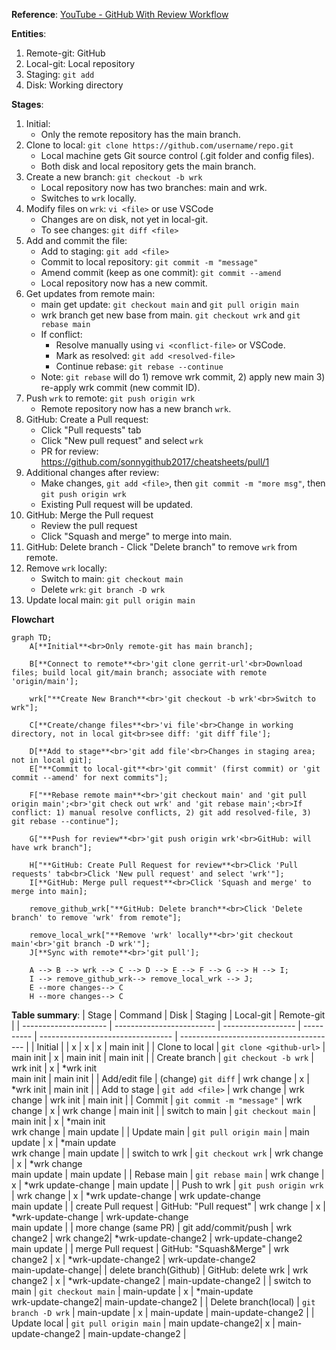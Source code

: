**Reference**: [YouTube - GitHub With Review Workflow](https://www.youtube.com/watch?v=uj8hjLyEBmU)

**Entities**:
  1. Remote-git: GitHub
  2. Local-git: Local repository
  3. Staging: `git add`
  4. Disk: Working directory

**Stages**:
  1. Initial:
     - Only the remote repository has the main branch.
  2. Clone to local: `git clone https://github.com/username/repo.git`
     - Local machine gets Git source control (.git folder and config files).
     - Both disk and local repository gets the main branch.
  3. Create a new branch: `git checkout -b wrk`
     - Local repository now has two branches: main and wrk.
     - Switches to `wrk` locally.
  4. Modify files on `wrk`: `vi <file>` or use VSCode
     - Changes are on disk, not yet in local-git.
     - To see changes: `git diff <file>`
  5. Add and commit the file:
     - Add to staging: `git add <file>`
     - Commit to local repository: `git commit -m "message"`
     - Amend commit (keep as one commit): `git commit --amend`
     - Local repository now has a new commit.
  6. Get updates from remote main:
     - main get update: `git checkout main` and  `git pull origin main`
     - wrk branch get new base from main. `git checkout wrk` and `git rebase main`
     - If conflict:
       - Resolve manually using `vi <conflict-file>` or VSCode.
       - Mark as resolved: `git add <resolved-file>`
       - Continue rebase: `git rebase --continue`
     - Note: `git rebase` will do 1) remove wrk commit, 2) apply new main 3) re-apply wrk commit (new commit ID).
  7. Push `wrk` to remote: `git push origin wrk`
     - Remote repository now has a new branch `wrk`.
  8. GitHub: Create a Pull request:
       - Click "Pull requests" tab
       - Click "New pull request" and select `wrk`
       - PR for review: https://github.com/sonnygithub2017/cheatsheets/pull/1
  9. Additional changes after review:
       - Make changes, `git add <file>`, then `git commit -m "more msg"`, then `git push origin wrk`
       - Existing Pull request will be updated.
  10. GitHub: Merge the Pull request
       - Review the pull request
       - Click "Squash and merge" to merge into main.
  11. GitHub: Delete branch
     - Click "Delete branch" to remove `wrk` from remote.
  12. Remove `wrk` locally:
      - Switch to main: `git checkout main`
      - Delete `wrk`: `git branch -D wrk`
  13. Update local main: `git pull origin main`

**Flowchart**
```mermaid
graph TD;
    A[**Initial**<br>Only remote-git has main branch];

    B[**Connect to remote**<br>'git clone gerrit-url'<br>Download files; build local git/main branch; associate with remote 'origin/main'];

    wrk["**Create New Branch**<br>'git checkout -b wrk'<br>Switch to wrk"];

    C[**Create/change files**<br>'vi file'<br>Change in working directory, not in local git<br>see diff: 'git diff file'];

    D[**Add to stage**<br>'git add file'<br>Changes in staging area; not in local git];
    E["**Commit to local-git**<br>'git commit' (first commit) or 'git commit --amend' for next commits"];

    F["**Rebase remote main**<br>'git checkout main' and 'git pull origin main';<br>'git check out wrk' and 'git rebase main';<br>If conflict: 1) manual resolve conflicts, 2) git add resolved-file, 3) git rebase --continue"];

    G["**Push for review**<br>'git push origin wrk'<br>GitHub: will have wrk branch"];

    H["**GitHub: Create Pull Request for review**<br>Click 'Pull requests' tab<br>Click 'New pull request' and select 'wrk'"];
    I[**GitHub: Merge pull request**<br>Click 'Squash and merge' to merge into main];

    remove_github_wrk["**GitHub: Delete branch**<br>Click 'Delete branch' to remove 'wrk' from remote"];

    remove_local_wrk["**Remove 'wrk' locally**<br>'git checkout main'<br>'git branch -D wrk'"];
    J[**Sync with remote**<br>'git pull'];

    A --> B --> wrk --> C --> D --> E --> F --> G --> H --> I;
    I --> remove_github_wrk--> remove_local_wrk --> J;
    E --more changes--> C
    H --more changes--> C
```

**Table summary**:
| Stage                 | Command                   | Disk               | Staging    | Local-git                         | Remote-git                              |
| --------------------- | ------------------------- | ------------------ | ---------- | --------------------------------- | --------------------------------------- |
| Initial               |                           | x                  | x          | x                                 | main init                               |
| Clone to local        | `git clone <github-url>`  | main init          | x          | main init                         | main init                               |
| Create branch         | `git checkout -b wrk`     | wrk init           | x          | *wrk init<br>main init            | main init                               |
| Add/edit file         | (change) `git diff`       | wrk change         | x          | *wrk init                         | main init                               |
| Add to stage          | `git add <file>`          | wrk change         | wrk change | wrk init                          | main init                               |
| Commit                | `git commit -m "message"` | wrk change         | x          | wrk change                        | main init                               |
| switch to main        | `git checkout main`       | main init          | x          | *main init<br>wrk change          | main update                             |
| Update main           | `git pull origin main`    | main update        | x          | *main update<br>wrk change        | main update                             |
| switch to wrk         | `git checkout wrk`        | wrk change         | x          | *wrk change<br>main update        | main update                             |
| Rebase main           | `git rebase main`         | wrk change         | x          | *wrk update-change                | main update                             |
| Push to wrk           | `git push origin wrk`     | wrk change         | x          | *wrk update-change                | wrk update-change<br>main update        |
| create Pull request   | GitHub: "Pull request"    | wrk change         | x          | *wrk-update-change                | wrk-update-change<br>main update        |
| more change (same PR) | git add/commit/push       | wrk change2        | wrk change2| *wrk-update-change2               | wrk-update-change2<br>main update       |
| merge Pull request    | GitHub: "Squash&Merge"    | wrk change2        | x          | *wrk-update-change2               | wrk-update-change2<br>main-update-change|
| delete branch(Github) | GitHub: delete wrk        | wrk change2        | x          | *wrk-update-change2               | main-update-change2                     |
| switch to main        | `git checkout main`       | main-update        | x          | *main-update<br>wrk-update-change2| main-update-change2                     |
| Delete branch(local)  | `git branch -D wrk`       | main-update        | x          | main-update                       | main-update-change2                     |
| Update local          | `git pull origin main`    | main update-change2| x          | main-update-change2               | main-update-change2                     |
